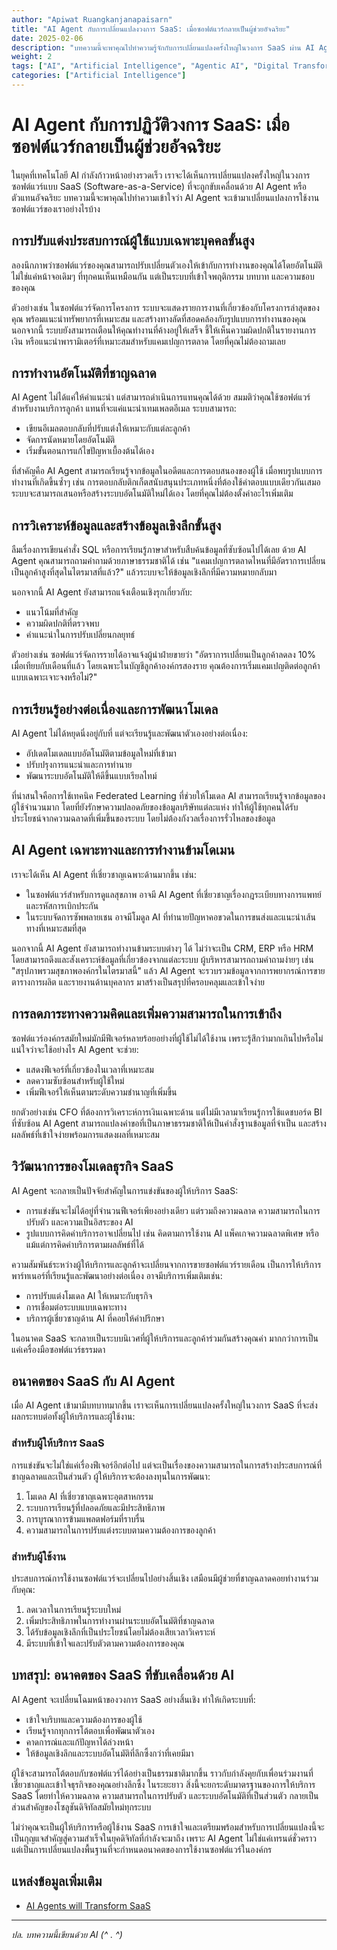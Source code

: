 ```yaml
---
author: "Apiwat Ruangkanjanapaisarn"
title: "AI Agent กับการเปลี่ยนแปลงวงการ SaaS: เมื่อซอฟต์แวร์กลายเป็นผู้ช่วยอัจฉริยะ"
date: 2025-02-06
description: "บทความนี้จะพาคุณไปทำความรู้จักกับการเปลี่ยนแปลงครั้งใหญ่ในวงการ SaaS ผ่าน AI Agent ที่จะมาปฏิวัติวิธีการใช้งานซอฟต์แวร์ในอนาคต"
weight: 2
tags: ["AI", "Artificial Intelligence", "Agentic AI", "Digital Transformation", "SaaS"]
categories: ["Artificial Intelligence"]
---
```


# AI Agent กับการปฏิวัติวงการ SaaS: เมื่อซอฟต์แวร์กลายเป็นผู้ช่วยอัจฉริยะ

ในยุคที่เทคโนโลยี AI กำลังก้าวหน้าอย่างรวดเร็ว เราจะได้เห็นการเปลี่ยนแปลงครั้งใหญ่ในวงการซอฟต์แวร์แบบ SaaS (Software-as-a-Service) ที่จะถูกขับเคลื่อนด้วย AI Agent หรือตัวแทนอัจฉริยะ บทความนี้จะพาคุณไปทำความเข้าใจว่า AI Agent จะเข้ามาเปลี่ยนแปลงการใช้งานซอฟต์แวร์ของเราอย่างไรบ้าง

## การปรับแต่งประสบการณ์ผู้ใช้แบบเฉพาะบุคคลขั้นสูง

ลองนึกภาพว่าซอฟต์แวร์ของคุณสามารถปรับเปลี่ยนตัวเองให้เข้ากับการทำงานของคุณได้โดยอัตโนมัติ ไม่ใช่แค่หน้าจอเดิมๆ ที่ทุกคนเห็นเหมือนกัน แต่เป็นระบบที่เข้าใจพฤติกรรม บทบาท และความชอบของคุณ

ตัวอย่างเช่น ในซอฟต์แวร์จัดการโครงการ ระบบจะแสดงรายการงานที่เกี่ยวข้องกับโครงการล่าสุดของคุณ พร้อมแนะนำทรัพยากรที่เหมาะสม และสร้างทางลัดที่สอดคล้องกับรูปแบบการทำงานของคุณ นอกจากนี้ ระบบยังสามารถเตือนให้คุณทำงานที่ค้างอยู่ให้เสร็จ ชี้ให้เห็นความผิดปกติในรายงานการเงิน หรือแนะนำพารามิเตอร์ที่เหมาะสมสำหรับแคมเปญการตลาด โดยที่คุณไม่ต้องถามเลย

## การทำงานอัตโนมัติที่ชาญฉลาด

AI Agent ไม่ได้แค่ให้คำแนะนำ แต่สามารถดำเนินการแทนคุณได้ด้วย สมมติว่าคุณใช้ซอฟต์แวร์สำหรับงานบริการลูกค้า แทนที่จะแค่แนะนำเทมเพลตอีเมล ระบบสามารถ:

- เขียนอีเมลตอบกลับที่ปรับแต่งให้เหมาะกับแต่ละลูกค้า
- จัดการนัดหมายโดยอัตโนมัติ
- เริ่มขั้นตอนการแก้ไขปัญหาเบื้องต้นได้เอง

ที่สำคัญคือ AI Agent สามารถเรียนรู้จากข้อมูลในอดีตและการตอบสนองของผู้ใช้ เมื่อพบรูปแบบการทำงานที่เกิดขึ้นซ้ำๆ เช่น การตอบกลับติกเก็ตสนับสนุนประเภทหนึ่งที่ต้องใช้คำตอบแบบเดียวกันเสมอ ระบบจะสามารถเสนอหรือสร้างระบบอัตโนมัติใหม่ได้เอง โดยที่คุณไม่ต้องตั้งค่าอะไรเพิ่มเติม

## การวิเคราะห์ข้อมูลและสร้างข้อมูลเชิงลึกขั้นสูง

ลืมเรื่องการเขียนคำสั่ง SQL หรือการเรียนรู้ภาษาสำหรับสืบค้นข้อมูลที่ซับซ้อนไปได้เลย ด้วย AI Agent คุณสามารถถามคำถามด้วยภาษาธรรมชาติได้ เช่น "แคมเปญการตลาดไหนที่มีอัตราการเปลี่ยนเป็นลูกค้าสูงที่สุดในไตรมาสที่แล้ว?" แล้วระบบจะให้ข้อมูลเชิงลึกที่มีความหมายกลับมา

นอกจากนี้ AI Agent ยังสามารถแจ้งเตือนเชิงรุกเกี่ยวกับ:
- แนวโน้มที่สำคัญ
- ความผิดปกติที่ตรวจพบ
- คำแนะนำในการปรับเปลี่ยนกลยุทธ์

ตัวอย่างเช่น ซอฟต์แวร์จัดการรายได้อาจแจ้งผู้นำฝ่ายขายว่า "อัตราการเปลี่ยนเป็นลูกค้าลดลง 10% เมื่อเทียบกับเดือนที่แล้ว โดยเฉพาะในบัญชีลูกค้าองค์กรสองราย คุณต้องการเริ่มแคมเปญติดต่อลูกค้าแบบเฉพาะเจาะจงหรือไม่?"

## การเรียนรู้อย่างต่อเนื่องและการพัฒนาโมเดล

AI Agent ไม่ได้หยุดนิ่งอยู่กับที่ แต่จะเรียนรู้และพัฒนาตัวเองอย่างต่อเนื่อง:

- อัปเดตโมเดลแบบอัตโนมัติตามข้อมูลใหม่ที่เข้ามา
- ปรับปรุงการแนะนำและการทำนาย
- พัฒนาระบบอัตโนมัติให้ดีขึ้นแบบเรียลไทม์

ที่น่าสนใจคือการใช้เทคนิค Federated Learning ที่ช่วยให้โมเดล AI สามารถเรียนรู้จากข้อมูลของผู้ใช้จำนวนมาก โดยที่ยังรักษาความปลอดภัยของข้อมูลบริษัทแต่ละแห่ง ทำให้ผู้ใช้ทุกคนได้รับประโยชน์จากความฉลาดที่เพิ่มขึ้นของระบบ โดยไม่ต้องกังวลเรื่องการรั่วไหลของข้อมูล

## AI Agent เฉพาะทางและการทำงานข้ามโดเมน

เราจะได้เห็น AI Agent ที่เชี่ยวชาญเฉพาะด้านมากขึ้น เช่น:

- ในซอฟต์แวร์สำหรับการดูแลสุขภาพ อาจมี AI Agent ที่เชี่ยวชาญเรื่องกฎระเบียบทางการแพทย์และรหัสการเบิกประกัน
- ในระบบจัดการซัพพลายเชน อาจมีโมดูล AI ที่ทำนายปัญหาคอขวดในการขนส่งและแนะนำเส้นทางที่เหมาะสมที่สุด

นอกจากนี้ AI Agent ยังสามารถทำงานข้ามระบบต่างๆ ได้ ไม่ว่าจะเป็น CRM, ERP หรือ HRM โดยสามารถดึงและสังเคราะห์ข้อมูลที่เกี่ยวข้องจากแต่ละระบบ ผู้บริหารสามารถถามคำถามง่ายๆ เช่น "สรุปภาพรวมสุขภาพองค์กรในไตรมาสนี้" แล้ว AI Agent จะรวบรวมข้อมูลจากการพยากรณ์การขาย ตารางการผลิต และรายงานด้านบุคลากร มาสร้างเป็นสรุปที่ครอบคลุมและเข้าใจง่าย

## การลดภาระทางความคิดและเพิ่มความสามารถในการเข้าถึง

ซอฟต์แวร์องค์กรสมัยใหม่มักมีฟีเจอร์หลายร้อยอย่างที่ผู้ใช้ไม่ได้ใช้งาน เพราะรู้สึกว่ามากเกินไปหรือไม่แน่ใจว่าจะใช้อย่างไร AI Agent จะช่วย:

- แสดงฟีเจอร์ที่เกี่ยวข้องในเวลาที่เหมาะสม
- ลดความซับซ้อนสำหรับผู้ใช้ใหม่
- เพิ่มฟีเจอร์ให้เห็นตามระดับความชำนาญที่เพิ่มขึ้น

ยกตัวอย่างเช่น CFO ที่ต้องการวิเคราะห์การเงินเฉพาะด้าน แต่ไม่มีเวลามาเรียนรู้การใช้แดชบอร์ด BI ที่ซับซ้อน AI Agent สามารถแปลงคำขอที่เป็นภาษาธรรมชาติให้เป็นคำสั่งฐานข้อมูลที่จำเป็น และสร้างผลลัพธ์ที่เข้าใจง่ายพร้อมการแสดงผลที่เหมาะสม

## วิวัฒนาการของโมเดลธุรกิจ SaaS

AI Agent จะกลายเป็นปัจจัยสำคัญในการแข่งขันของผู้ให้บริการ SaaS:

- การแข่งขันจะไม่ได้อยู่ที่จำนวนฟีเจอร์เพียงอย่างเดียว แต่รวมถึงความฉลาด ความสามารถในการปรับตัว และความเป็นอิสระของ AI
- รูปแบบการคิดค่าบริการอาจเปลี่ยนไป เช่น คิดตามการใช้งาน AI แพ็คเกจความฉลาดพิเศษ หรือแม้แต่การคิดค่าบริการตามผลลัพธ์ที่ได้

ความสัมพันธ์ระหว่างผู้ให้บริการและลูกค้าจะเปลี่ยนจากการขายซอฟต์แวร์รายเดือน เป็นการให้บริการพาร์ทเนอร์ที่เรียนรู้และพัฒนาอย่างต่อเนื่อง อาจมีบริการเพิ่มเติมเช่น:

- การปรับแต่งโมเดล AI ให้เหมาะกับธุรกิจ
- การเชื่อมต่อระบบแบบเฉพาะทาง
- บริการผู้เชี่ยวชาญด้าน AI ที่คอยให้คำปรึกษา

ในอนาคต SaaS จะกลายเป็นระบบนิเวศที่ผู้ให้บริการและลูกค้าร่วมกันสร้างคุณค่า มากกว่าการเป็นแค่เครื่องมือซอฟต์แวร์ธรรมดา

## อนาคตของ SaaS กับ AI Agent

เมื่อ AI Agent เข้ามามีบทบาทมากขึ้น เราจะเห็นการเปลี่ยนแปลงครั้งใหญ่ในวงการ SaaS ที่จะส่งผลกระทบต่อทั้งผู้ให้บริการและผู้ใช้งาน:

### สำหรับผู้ให้บริการ SaaS
การแข่งขันจะไม่ใช่แค่เรื่องฟีเจอร์อีกต่อไป แต่จะเป็นเรื่องของความสามารถในการสร้างประสบการณ์ที่ชาญฉลาดและเป็นส่วนตัว ผู้ให้บริการจะต้องลงทุนในการพัฒนา:

1. โมเดล AI ที่เชี่ยวชาญเฉพาะอุตสาหกรรม
2. ระบบการเรียนรู้ที่ปลอดภัยและมีประสิทธิภาพ
3. การบูรณาการข้ามแพลตฟอร์มที่ราบรื่น
4. ความสามารถในการปรับแต่งระบบตามความต้องการของลูกค้า

### สำหรับผู้ใช้งาน
ประสบการณ์การใช้งานซอฟต์แวร์จะเปลี่ยนไปอย่างสิ้นเชิง เสมือนมีผู้ช่วยที่ชาญฉลาดคอยทำงานร่วมกับคุณ:

1. ลดเวลาในการเรียนรู้ระบบใหม่
2. เพิ่มประสิทธิภาพในการทำงานผ่านระบบอัตโนมัติที่ชาญฉลาด
3. ได้รับข้อมูลเชิงลึกที่เป็นประโยชน์โดยไม่ต้องเสียเวลาวิเคราะห์
4. มีระบบที่เข้าใจและปรับตัวตามความต้องการของคุณ

## บทสรุป: อนาคตของ SaaS ที่ขับเคลื่อนด้วย AI

AI Agent จะเปลี่ยนโฉมหน้าของวงการ SaaS อย่างสิ้นเชิง ทำให้เกิดระบบที่:

- เข้าใจบริบทและความต้องการของผู้ใช้
- เรียนรู้จากทุกการโต้ตอบเพื่อพัฒนาตัวเอง
- คาดการณ์และแก้ปัญหาได้ล่วงหน้า
- ให้ข้อมูลเชิงลึกและระบบอัตโนมัติที่ลึกซึ้งกว่าที่เคยมีมา

ผู้ใช้จะสามารถโต้ตอบกับซอฟต์แวร์ได้อย่างเป็นธรรมชาติมากขึ้น ราวกับกำลังคุยกับเพื่อนร่วมงานที่เชี่ยวชาญและเข้าใจธุรกิจของคุณอย่างลึกซึ้ง ในระยะยาว สิ่งนี้จะยกระดับมาตรฐานของการให้บริการ SaaS โดยทำให้ความฉลาด ความสามารถในการปรับตัว และระบบอัตโนมัติที่เป็นส่วนตัว กลายเป็นส่วนสำคัญของโซลูชันดิจิทัลสมัยใหม่ทุกระบบ

ไม่ว่าคุณจะเป็นผู้ให้บริการหรือผู้ใช้งาน SaaS การเข้าใจและเตรียมพร้อมสำหรับการเปลี่ยนแปลงนี้จะเป็นกุญแจสำคัญสู่ความสำเร็จในยุคดิจิทัลที่กำลังจะมาถึง เพราะ AI Agent ไม่ใช่แค่เทรนด์ชั่วคราว แต่เป็นการเปลี่ยนแปลงพื้นฐานที่จะกำหนดอนาคตของการใช้งานซอฟต์แวร์ในองค์กร

## แหล่งข้อมูลเพิ่มเติม

- [AI Agents will Transform SaaS](https://github.com/panaversity/learn-agentic-ai/tree/main/05_ai_agents_intro/02_agents_transform_saas)

---

*ปล. บทความนี้เขียนด้วย AI  (^ . ^)*